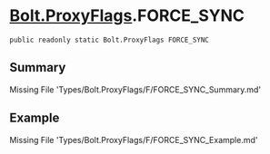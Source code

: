 # [Bolt.ProxyFlags](Types/Bolt.ProxyFlags.md).FORCE_SYNC
`public readonly static Bolt.ProxyFlags FORCE_SYNC`
## Summary
Missing File 'Types/Bolt.ProxyFlags/F/FORCE_SYNC_Summary.md'
## Example
Missing File 'Types/Bolt.ProxyFlags/F/FORCE_SYNC_Example.md'
